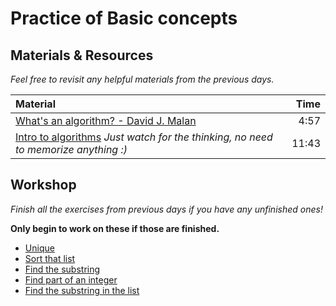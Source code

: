 # Practice of Basic concepts

## Materials & Resources
*Feel free to revisit any helpful materials from the previous days.*

| Material | Time |
|:---------|-----:|
|[What's an algorithm? - David J. Malan](https://www.youtube.com/watch?v=6hfOvs8pY1k)| 4:57 |
|[Intro to algorithms](https://www.youtube.com/watch?v=rL8X2mlNHPM) *Just watch for the thinking, no need to memorize anything :)*| 11:43 |

## Workshop
*Finish all the exercises from previous days if you have any unfinished ones!*

__Only begin to work on these if those are finished.__
 -  [Unique](exercises/unique.md)
 -  [Sort that list](exercises/bubble.md)
 -  [Find the substring](exercises/substr.md)
 -  [Find part of an integer](exercises/subint.md)
 -  [Find the substring in the list](exercises/substrlist.md)